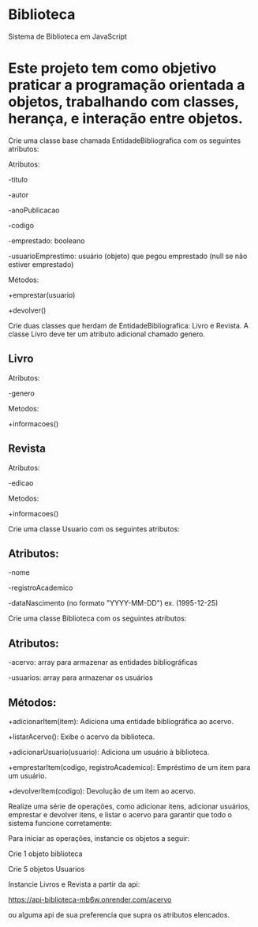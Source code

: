 # Biblioteca

Sistema de Biblioteca em JavaScript

# Este projeto tem como objetivo praticar a programação orientada a objetos, trabalhando com classes, herança, e interação entre objetos.

Crie uma classe base chamada EntidadeBibliografica com os seguintes atributos:



Atributos:

-titulo

-autor

-anoPublicacao

-codigo

-emprestado: booleano

-usuarioEmprestimo: usuário (objeto) que pegou emprestado (null se não estiver emprestado)

Métodos:

+emprestar(usuario)

+devolver()

Crie duas classes que herdam de EntidadeBibliografica: Livro e Revista. A classe Livro deve ter um atributo adicional chamado genero.

## Livro

Atributos:

-genero

Metodos:

+informacoes()


## Revista

Atributos:

-edicao

Metodos:

+informacoes()



Crie uma classe Usuario com os seguintes atributos:



## Atributos:

-nome

-registroAcademico

-dataNascimento (no formato "YYYY-MM-DD") ex. (1995-12-25)



Crie uma classe Biblioteca com os seguintes atributos:

## Atributos:

-acervo: array para armazenar as entidades bibliográficas

-usuarios: array para armazenar os usuários


## Métodos:

+adicionarItem(item): Adiciona uma entidade bibliográfica ao acervo.

+listarAcervo(): Exibe o acervo da biblioteca.

+adicionarUsuario(usuario): Adiciona um usuário à biblioteca.

+emprestarItem(codigo, registroAcademico): Empréstimo de um item para um usuário.

+devolverItem(codigo): Devolução de um item ao acervo.


Realize uma série de operações, como adicionar itens, adicionar usuários, emprestar e devolver itens, e listar o acervo para garantir que todo o sistema funcione corretamente:

Para iniciar as operações, instancie os objetos a seguir:

Crie 1 objeto biblioteca

Crie 5 objetos Usuarios

Instancie Livros e Revista a partir da api:

https://api-biblioteca-mb6w.onrender.com/acervo

ou alguma api de sua preferencia que supra os atributos elencados.
